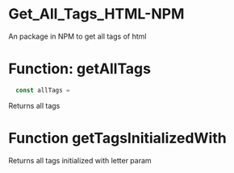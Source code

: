 # Get_All_Tags_HTML-NPM
An package in NPM to get all tags of html

# Function: getAllTags 
```js
  const allTags = 
```
Returns all tags 

# Function getTagsInitializedWith
Returns all tags initialized with letter param
